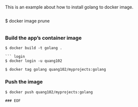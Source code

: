 
This is an example about how to install golang to docker image.

``` Remove all docker images
```
$ docker image prune
```
```
### Build the app’s container image
``` Build with tag name is golang
$ docker build -t golang .
```
```
``` login 
$ docker login -u quang102
```
``` docker tag
$ docker tag golang quang102/myprojects:golang
```
### Push the image
``` docker push
$ docker push quang102/myprojects:golang
``` 
```
### EOF


